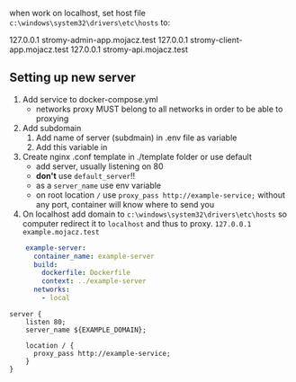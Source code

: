 when work on localhost, set host file `c:\windows\system32\drivers\etc\hosts` to: 

127.0.0.1 stromy-admin-app.mojacz.test
127.0.0.1 stromy-client-app.mojacz.test
127.0.0.1 stromy-api.mojacz.test


## Setting up new server
1. Add service to docker-compose.yml
   * networks proxy MUST belong to all networks in order to be able to proxying
2. Add subdomain 
   1. Add name of server (subdmain) in .env file as variable
   2. Add this variable in 
3. Create nginx .conf template in ./template folder or use default
   * add server, usually listening on 80
   * **don't** use `default_server`!!
   * as a `server_name` use env variable
   * on root location `/` use `proxy_pass http://example-service;` without any port, container will know where to send you
4. On localhost add domain to `c:\windows\system32\drivers\etc\hosts` so computer redirect it to `localhost` and thus to proxy. `127.0.0.1 example.mojacz.test`

```yml
    example-server:
      container_name: example-server
      build:
        dockerfile: Dockerfile
        context: ../example-server
      networks:
        - local
```

```
server {
    listen 80;
    server_name ${EXAMPLE_DOMAIN};

    location / {
      proxy_pass http://example-service;
    }
}
```
